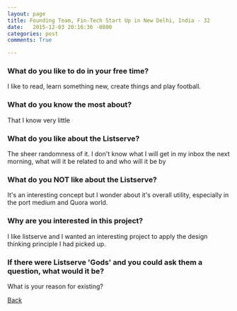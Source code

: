 ```yaml
---
layout: page
title: Founding Team, Fin-Tech Start Up in New Delhi, India - 32
date:   2015-12-03 20:16:36 -0800
categories: post
comments: True

---
```


### What do you like to do in your free time?
<p>I like to read, learn something new, create things and play football.</p>

### What do you know the most about?
<p>That I know very little</p>

### What do you like about the Listserve?
<p>The sheer randomness of it. I don't know what I will get in my inbox the next morning, what will it be related to and who will it be by</p>

### What do you NOT like about the Listserve?
<p>It's an interesting concept but I wonder about it's overall utility, especially in the port medium and Quora world.</p>

### Why are you interested in this project?
<p>I like listserve and I wanted an interesting project to apply the design thinking principle I had picked up.</p>

### If there were Listserve 'Gods' and you could ask them a question, what would it be?
<p>What is your reason for existing?</p>

[Back][1]

[1]: /home/responders/all